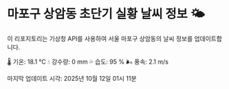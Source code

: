 
# 마포구 상암동 초단기 실황 날씨 정보 🌤️

이 리포지토리는 기상청 API를 사용하여 서울 마포구 상암동의 날씨 정보를 업데이트합니다. 

🌡️ 기온: 18.1 ℃
💧 강수량: 0 mm
💦 습도: 95 %
🌬️ 풍속: 2.1 m/s

마지막 업데이트 시각: 2025년 10월 12일 01시 11분    
